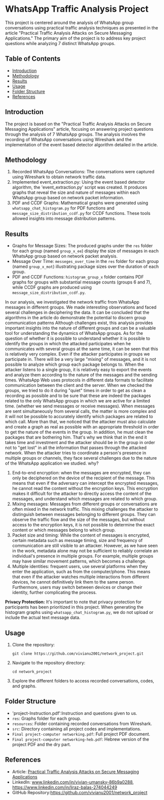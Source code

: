 # WhatsApp Traffic Analysis Project

This project is centered around the analysis of WhatsApp group conversations using practical traffic analysis techniques as presented in the article "Practical Traffic Analysis Attacks on Secure Messaging Applications." The primary aim of the project is to address key project questions while analyzing 7 distinct WhatsApp groups.

## Table of Contents

- [Introduction](#introduction)
- [Methodology](#methodology)
- [Results](#results)
- [Usage](#usage)
- [Folder Structure](#folder-structure)
- [References](#references)

## Introduction

The project is based on the "Practical Traffic Analysis Attacks on Secure Messaging Applications" article, focusing on answering project questions through the analysis of 7 WhatsApp groups. The analysis involves the recording of WhatsApp conversations using Wireshark and the implementation of the event based detector algorithm detailed in the article.

## Methodology

1. Recorded WhatsApp Conversations: The conversations were captured using Wireshark to obtain network traffic data.
2. Implemented event_extraction.py: Using the event based detector algorithm, the 'event_extraction.py' script was created. It produces graphs that reveal the size and nature of messages within each WhatsApp group based on network packet information.
3. PDF and CCDF Graphs: Mathematical graphs were generated using `whatsapp_chat_histogram.py` for PDF functions and `message_size_distribution_ccdf.py` for CCDF functions. These tools allowed insights into message distribution patterns.

## Results
- Graphs for Message Sizes: The produced graphs under the `res` folder for each group (named `group_x_ee`) display the size of messages in each WhatsApp group based on network packet analysis.
- Message Over Time: `messeges_over_time` in the `res` folder for each group (named `group_x_mot`) illustrating package sizes over the duration of each group.
- PDF and CCDF Functions: `histogram_group_x` folder contains PDF graphs for groups with substantial message counts (groups 6 and 7), while CCDF graphs are produced using `message_size_distribution_ccdf.py`.
  
In our analysis, we investigated the network traffic from WhatsApp messages in different groups. We made interesting observations and faced several challenges in deciphering the data.
It can be concluded that the algorithms in the article do demonstrate the potential to discern group communication patterns Although challenges exist, this analysis provides important insights into the nature of different groups and can be a valuable tool for understanding the dynamics of WhatsApp groups.
As for the question of whether it is possible to understand whether it is possible to identify the groups in which the attacked participates when he communicates with several groups at the same time, it can be seen that this is relatively very complex. Even if the attacker participates in groups we participate in. There will be a very large "mixing" of messages, and it is not possible to analyze which group each package belongs to. When the attacker listens to a single group, it is relatively easy to export the events and analyze them according to the nature of the messages and the sending times.
 WhatsApp Web uses protocols in different data formats to facilitate communication between the client and the server.
When we checked the groups, we tried to do it during "quiet" times in order to get as clean a recording as possible and to be sure that these are indeed the packages related to the only WhatsApp groups in which we are active for a limited time. (whether we send messages or receive messages). When messages are sent simultaneously from several calls, the matter is more complex and it will not be possible to accurately identify which packages are related to which call.
More than that, we noticed that the attacker must also calculate and create a graph as real as possible with an appropriate threshold in order to get the nature of the events in the group. In addition, he must clean the packages that are bothering him.
That's why we think that in the end it takes time and investment and the attacker should be in the group in order not to "get lost" in all the information that passes through the attacked network.
When the attacker tries to coordinate a person's presence in multiple groups or channels, they face several challenges due to the nature of the WhatsApp application we studied. why?
1. End-to-end encryption: when the messages are encrypted, they can only be deciphered on the device of the recipient of the message. This means that even if the adversary can intercept the encrypted messages, he cannot read the content without the encryption keys. This encryption makes it difficult for the attacker to directly access the content of the messages, and understand which messages are related to which group.
2. Mixing messages: Messages from different groups or conversations are often mixed in the network traffic. This mixing challenges the attacker to distinguish between messages belonging to different groups. They can observe the traffic flow and the size of the messages, but without access to the encryption keys, it is not possible to determine the exact content or which messages belong to which group.
3. Packet size and timing: While the content of messages is encrypted, certain metadata such as message timing, size and frequency of communication are still visible to an attacker. However, as we have seen in the work, metadata alone may not be sufficient to reliably correlate an individual's presence in multiple groups. For example, multiple groups may have similar movement patterns, which becomes a challenge.
4. Multiple identities: frequent users, use several platforms when they enter the application, such as from the computer/phone.
This means that even if the attacker watches multiple interactions from different devices, he cannot definitively link them to the same person.
Furthermore, users may switch between devices or change their identity, further complicating the process.


**Privacy Protection:** It's important to note that privacy protection for participants has been prioritized in this project. When generating the histogram graphs using `whatsapp_chat_histogram.py`, we do not upload or include the actual text message data. 

## Usage

1. Clone the repository:

   ```
   git clone https://github.com/vivianu2001/network_project.git
   ```

2. Navigate to the repository directory:

   ```
   cd network_project
   ```

3. Explore the different folders to access recorded conversations, codes, and graphs.

## Folder Structure
- 'project-Instruction.pdf':Instruction and questions given to us.
- `res`: Graphs folder for each group.
- `resources`: Folder containing recorded conversations from Wireshark.
- `src`: Directory containing all project codes and implementations.
- `Final project-computer networking.pdf`: Full project PDF document.
- `Final project-computer networking-heb.pdf`: Hebrew version of the project PDF and the dry part.

## References

- Article: [Practical Traffic Analysis Attacks on Secure Messaging Applications](https://www.ndss-symposium.org/wp-content/uploads/2020/02/24347-paper.pdf)
- LinkedIn: www.linkedin.com/in/vivian-umansky-86b9a0288,
            https://www.linkedin.com/in/liraz-balas-274044249 
- GitHub Repository:https://github.com/vivianu2001/network_project

